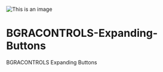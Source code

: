 ![This is an image](https://github.com/josh65github/josh65github/blob/15838c8a4eeac62641b052f0a147162ef237aec2/ex3.jpg)
# BGRACONTROLS-Expanding-Buttons
BGRACONTROLS Expanding Buttons
